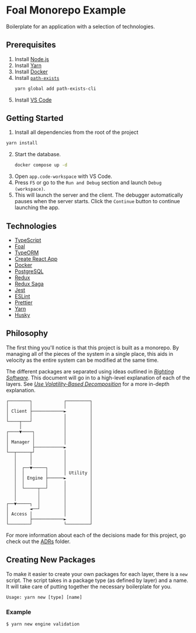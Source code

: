 # Foal Monorepo Example

Boilerplate for an application with a selection of technologies.

## Prerequisites

1. Install [Node.js](https://nodejs.org/)
2. Install [Yarn](https://yarnpkg.com/)
3. Install [Docker](https://www.docker.com/)
4. Install [`path-exists`](https://www.npmjs.com/package/path-exists-cli)
    ```sh
    yarn global add path-exists-cli
    ```
5. Install [VS Code](https://code.visualstudio.com/)

## Getting Started

1. Install all dependencies from the root of the project

```sh
yarn install
```

2. Start the database.
   ```sh
   docker compose up -d
   ```
3. Open `app.code-workspace` with VS Code.
4. Press `F5` or go to the `Run and Debug` section and launch `Debug (workspace)`.
5. This will launch the server and the client. The debugger automatically pauses when the server starts. Click the `Continue` button to continue launching the app.

## Technologies

- [TypeScript](https://www.typescriptlang.org/)
- [Foal](https://foalts.org/)
- [TypeORM](https://typeorm.io/)
- [Create React App](https://create-react-app.dev/)
- [Docker](https://www.docker.com/)
- [PostgreSQL](https://www.postgresql.org/)
- [Redux](https://redux.js.org/)
- [Redux Saga](https://redux-saga.js.org/)
- [Jest](https://jestjs.io/)
- [ESLint](https://eslint.org/)
- [Prettier](https://prettier.io/)
- [Yarn](https://yarnpkg.com/)
- [Husky](https://typicode.github.io/husky/)

## Philosophy

The first thing you'll notice is that this project is built as a monorepo. By managing all of the pieces of the system in a single place, this aids in velocity as the entire system can be modified at the same time. 

The different packages are separated using ideas outlined in [_Righting Software_](https://rightingsoftware.org/). This document will go in to a high-level explanation of each of the layers. See [_Use Volatility-Based Decomposition_](./.adrs/00005-use-volatility-based-decomposition.md) for a more in-depth explanation.

```
┌────────┐            ┌─────────┐
│        │            │         │
│ Client ├────────────►         │
│        │            │         │
└────┬───┘            │         │
     │                │         │
┌────▼────┐           │         │
│         │           │         │
│ Manager │           │         │
│         ├───────────►         │
└──┬─────┬┘           │         │
   │     │            │         │
   │     │            │         │
   │  ┌──▼─────┐      │         │
   │  │        │      │ Utility │
   │  │ Engine ├──────►         │
   │  │        │      │         │
   │  └─────┬──┘      │         │
   │        │         │         │
   │        │         │         │
┌──▼─────┐  │         │         │
│        ◄──┘         │         │
│ Access │            │         │
│        ├────────────►         │
└────────┘            └─────────┘
```

For more information about each of the decisions made for this project, go check out the [ADRs](./.adrs) folder.

## Creating New Packages

To make it easier to create your own packages for each layer, there is a `new` script. The script takes in a package type (as defined by layer) and a name. It will take care of putting together the necessary boilerplate for you.

```
Usage: yarn new [type] [name]
```

### Example

```sh
$ yarn new engine validation
```

